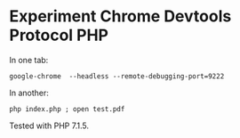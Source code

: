 # Experiment Chrome Devtools Protocol PHP

In one tab:

```
google-chrome  --headless --remote-debugging-port=9222
```

In another:

```
php index.php ; open test.pdf
```

Tested with PHP 7.1.5.